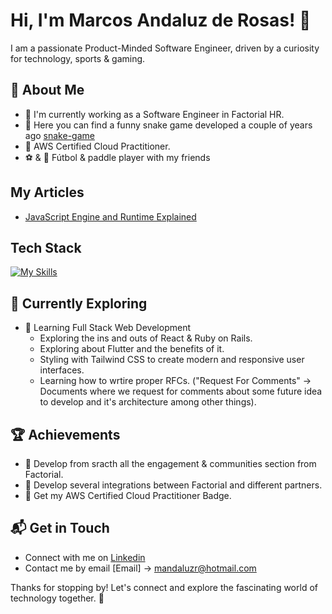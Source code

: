 # Hi, I'm Marcos Andaluz de Rosas! 👋

I am a passionate Product-Minded Software Engineer, driven by a curiosity for technology, sports & gaming.


## 🚀 About Me

- 🔭 I'm currently working as a Software Engineer in Factorial HR.
- 📝 Here you can find a funny snake game developed a couple of years ago [snake-game](https://mandaluzr.github.io/mandaluzr)
- 🌟 AWS Certified Cloud Practitioner.
- ⚽️ & 🎾 Fútbol & paddle player with my friends

## My Articles
- [JavaScript Engine and Runtime Explained](https://www.freecodecamp.org/news/javascript-engine-and-runtime-explained/)


## Tech Stack
[![My Skills](https://skillicons.dev/icons?i=js,html,css,js,react,aws,typescript,git,ruby,rails)](https://skillicons.dev)

## 🌱 Currently Exploring

- 🚀 Learning Full Stack Web Development
  - Exploring the ins and outs of React & Ruby on Rails.
  - Exploring about Flutter and the benefits of it.
  - Styling with Tailwind CSS to create modern and responsive user interfaces.
  - Learning how to wrtire proper RFCs. ("Request For Comments" -> Documents where we request for comments about some future idea to develop and it's architecture among other things).

 ## 🏆 Achievements

- 🌟 Develop from sracth all the engagement & communities section from Factorial.
- 🌟 Develop several integrations between Factorial and different partners.
- 🌟 Get my AWS Certified Cloud Practitioner Badge.


## 📬 Get in Touch

- Connect with me on [Linkedin](https://www.linkedin.com/in/marcos-andaluz-de-rosas)
- Contact me by email [Email] -> mandaluzr@hotmail.com

Thanks for stopping by! Let's connect and explore the fascinating world of technology together. 🚀



<!--

Here are some ideas to get you started:

- 🔭 I’m currently working on ...
- 🌱 I’m currently learning ...
- 👯 I’m looking to collaborate on ...
- 🤔 I’m looking for help with ...
- 💬 Ask me about ...
- 📫 How to reach me: ...
- 😄 Pronouns: ...
- ⚡ Fun fact: ...
-->
